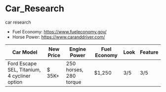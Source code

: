 # Car_Research
car research 
- Fuel Economy: https://www.fueleconomy.gov/
- Horse Power: https://www.caranddriver.com/

Car Model | New Price | Engine Power | Fuel Economy | Look | Feature |
-- | -- | -- | -- | -- | -- |
Ford Escape SEL, Titanium, 4 cycliner option | $ 35K+ | 250 horses, 280 torque  | $1,250 |  3/5 | 3/5 | 

